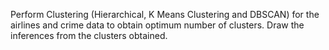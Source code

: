Perform Clustering (Hierarchical, K Means Clustering and DBSCAN) for the airlines and crime data to obtain optimum number of clusters. Draw the inferences from the clusters obtained.
